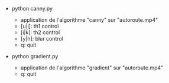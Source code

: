 - python canny.py
	- application de l'algorithme "canny" sur "autoroute.mp4"
	- [u|j]: th1 control
	- [i|k]: th2 control
	- [y|h]: blur control
	- q: quit

- python gradient.py
	- application de l'algorithme "gradient" sur "autoroute.mp4"
	- q: quit
